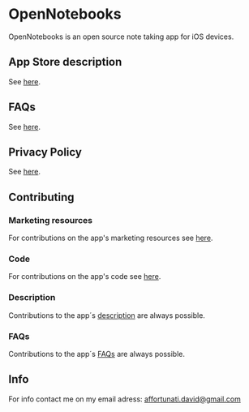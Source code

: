 # OpenNotebooks

OpenNotebooks is an open source note taking app for iOS devices.

## App Store description

See [here](AppDescription.md).

## FAQs

See [here](FAQs.md).

## Privacy Policy

See [here](PrivacyPolicy.md).

## Contributing
### Marketing resources
For contributions on the app's marketing resources see [here](Marketing%20Resources/MARKETING_RESOURCES.md).
### Code
For contributions on the app's code see [here](Code/CODE.md).
### Description
Contributions to the app´s [description](AppDescription.md) are always possible.
### FAQs
Contributions to the app´s [FAQs](FAQs.md) are always possible.

## Info
For info contact me on my email adress:
affortunati.david@gmail.com
